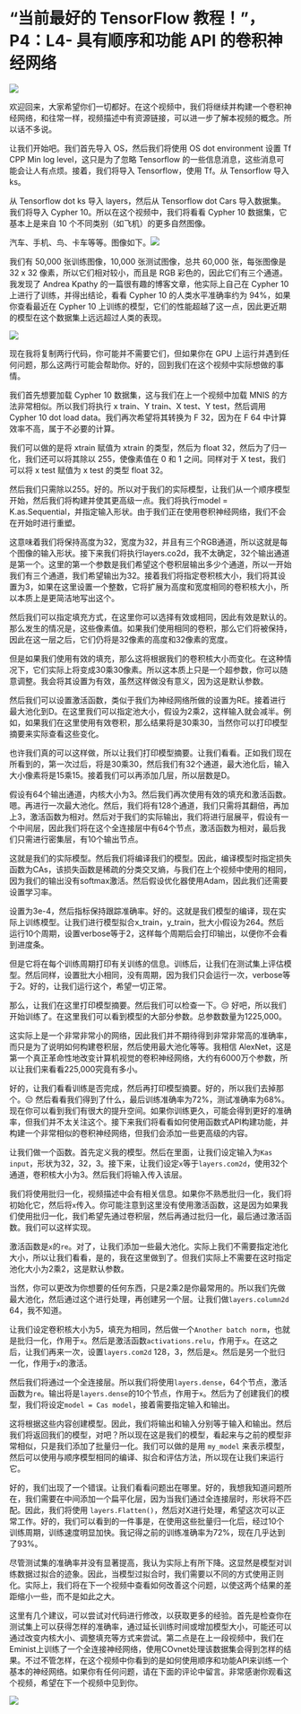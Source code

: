 # “当前最好的 TensorFlow 教程！”，P4：L4- 具有顺序和功能 API 的卷积神经网络 

![](img/1090d091c86a18e1ad139b92203046b6_0.png)

欢迎回来，大家希望你们一切都好。在这个视频中，我们将继续并构建一个卷积神经网络，和往常一样，视频描述中有资源链接，可以进一步了解本视频的概念。所以话不多说。

让我们开始吧。我们首先导入 OS，然后我们将使用 OS dot environment 设置 Tf CPP Min log level，这只是为了忽略 Tensorflow 的一些信息消息，这些消息可能会让人有点烦。接着，我们将导入 Tensorflow，使用 Tf。从 Tensorflow 导入 ks。

从 Tensorflow dot ks 导入 layers，然后从 Tensorflow dot Cars 导入数据集。我们将导入 Cypher 10。所以在这个视频中，我们将看看 Cypher 10 数据集，它基本上是来自 10 个不同类别（如飞机）的更多自然图像。

汽车、手机、鸟、卡车等等。图像如下。![](img/1090d091c86a18e1ad139b92203046b6_2.png)

我们有 50,000 张训练图像，10,000 张测试图像，总共 60,000 张，每张图像是 32 x 32 像素，所以它们相对较小，而且是 RGB 彩色的，因此它们有三个通道。我发现了 Andrea Kpathy 的一篇很有趣的博客文章，他实际上自己在 Cypher 10 上进行了训练，并得出结论，看看 Cypher 10 的人类水平准确率约为 94%，如果你查看最近在 Cypher 10 上训练的模型，它们的性能超越了这一点，因此更近期的模型在这个数据集上远远超过人类的表现。

![](img/1090d091c86a18e1ad139b92203046b6_4.png)

现在我将复制两行代码，你可能并不需要它们，但如果你在 GPU 上运行并遇到任何问题，那么这两行可能会帮助你。好的，回到我们在这个视频中实际想做的事情。

我们首先想要加载 Cypher 10 数据集，这与我们在上一个视频中加载 MNIS 的方法非常相似。所以我们将执行 x train、Y train、X test、Y test，然后调用 Cypher 10 dot load data。我们再次希望将其转换为 F 32，因为在 F 64 中计算效率不高，属于不必要的计算。

我们可以做的是将 xtrain 赋值为 xtrain 的类型，然后为 float 32，然后为了归一化，我们还可以将其除以 255，使像素值在 0 和 1 之间。同样对于 X test，我们可以将 x test 赋值为 x test 的类型 float 32。

然后我们只需除以255。好的。所以对于我们的实际模型，让我们从一个顺序模型开始，然后我们将构建并使其更高级一点。我们将执行model = K.as.Sequential，并指定输入形状。由于我们正在使用卷积神经网络，我们不会在开始时进行重塑。

这意味着我们将保持高度为32，宽度为32，并且有三个RGB通道，所以这就是每个图像的输入形状。接下来我们将执行layers.co2d，我不太确定，32个输出通道是第一个。这里的第一个参数是我们希望这个卷积层输出多少个通道，所以一开始我们有三个通道，我们希望输出为32。接着我们将指定卷积核大小，我们将其设置为3，如果在这里设置一个整数，它将扩展为高度和宽度相同的卷积核大小，所以本质上是更简洁地写出这个。

然后我们可以指定填充方式，在这里你可以选择有效或相同，因此有效是默认的。那么发生的情况是，这些像素值。如果我们使用相同的卷积，那么它们将被保持，因此在这一层之后，它们仍将是32像素的高度和32像素的宽度。

但是如果我们使用有效的填充，那么这将根据我们的卷积核大小而变化。在这种情况下，它们实际上将变成30乘30像素。所以这本质上只是一个超参数，你可以随意调整。我会将其设置为有效，虽然这样做没有意义，因为这是默认参数。

然后我们可以设置激活函数，类似于我们为神经网络所做的设置为RE。接着进行最大池化到D。在这里我们可以指定池大小，假设为2乘2，这样输入就会减半。例如，如果我们在这里使用有效卷积，那么结果将是30乘30，当然你可以打印模型摘要来实际查看这些变化。

也许我们真的可以这样做，所以让我们打印模型摘要。让我们看看。正如我们现在所看到的，第一次过后，将是30乘30，然后我们有32个通道，最大池化后，输入大小像素将是15乘15。接着我们可以再添加几层，所以层数是D。

假设有64个输出通道，内核大小为3。然后我们再次使用有效的填充和激活函数。嗯。再进行一次最大池化。然后，我们将有128个通道，我们只需将其翻倍，再加上3，激活函数为相对。然后对于我们的实际输出，我们将进行层展平，假设有一个中间层，因此我们将在这个全连接层中有64个节点，激活函数为相对，最后我们只需进行密集层，有10个输出节点。

这就是我们的实际模型。然后我们将编译我们的模型。因此，编译模型时指定损失函数为CAs，该损失函数是稀疏的分类交叉熵，与我们在上个视频中使用的相同，因为我们的输出没有softmax激活。然后假设优化器使用Adam，因此我们还需要设置学习率。

设置为3e-4，然后指标保持跟踪准确率。好的。这就是我们模型的编译，现在实际上训练模型。让我们进行模型拟合x_train，y_train，批大小假设为264。然后运行10个周期，设置verbose等于2，这样每个周期后会打印输出，以便你不会看到进度条。

但是它将在每个训练周期打印有关训练的信息。训练后，让我们在测试集上评估模型。然后同样，设置批大小相同，没有周期，因为我们只会运行一次，verbose等于2。好的，让我们运行这个，希望一切正常。

那么，让我们在这里打印模型摘要。然后我们可以检查一下。😔 好吧，所以我们开始训练了。在这里我们可以看到模型的大部分参数。总参数数量为1225,000。

这实际上是一个非常非常小的网络，因此我们并不期待得到非常非常高的准确率，而只是为了说明如何构建卷积层，然后使用最大池化等等。我相信 AlexNet，这是第一个真正革命性地改变计算机视觉的卷积神经网络，大约有6000万个参数，所以让我们来看看225,000究竟有多小。

好的，让我们看看训练是否完成，然后再打印模型摘要。好的，所以我们去掉那个。😔 然后看看我们得到了什么，最后训练准确率为72%，测试准确率为68%。现在你可以看到我们有很大的提升空间。如果你训练更久，可能会得到更好的准确率，但我们并不太关注这个。接下来我们将看看如何使用函数式API构建功能，并构建一个非常相似的卷积神经网络，但我们会添加一些更高级的内容。

让我们做一个函数。首先定义我的模型。然后在里面，让我们设定输入为`Kas input`，形状为32，32，3。接下来，让我们设定`x`等于`layers.com2d`，使用32个通道，卷积核大小为3。然后我们将输入传入该层。

我们将使用批归一化，视频描述中会有相关信息。如果你不熟悉批归一化，我们将初始化它，然后将`x`传入。你可能注意到这里没有使用激活函数，这是因为如果我们使用批归一化，我们希望先通过卷积层，然后再通过批归一化，最后通过激活函数。我们可以这样实现。

激活函数是`x`的`re`。对了，让我们添加一些最大池化。实际上我们不需要指定池化大小，所以让我们看看，是的，我在这里做到了。但我们实际上不需要在这时指定池化大小为2乘2，这是默认参数。

当然，你可以更改为你想要的任何东西，只是2乘2是你最常用的。所以我们先做最大池化，然后通过这个进行处理，再创建另一个层。让我们做`layers.column2d` 64，我不知道。

让我们设定卷积核大小为5，填充为相同，然后做一个`Another batch norm`，也就是批归一化，作用于`x`。然后是激活函数`activations.relu`，作用于`x`。在这之后，让我们再来一次，设置`layers.com2d` 128，3，然后是`x`。然后是另一个批归一化，作用于`x`的激活。

然后我们将通过一个全连接层。所以我们将使用`layers.dense`，64个节点，激活函数为`re`。输出将是`layers.dense`的10个节点，作用于`x`。然后为了创建我们的模型，我们将设定`model = Cas model`，接着需要指定输入和输出。

这将根据这些内容创建模型。因此，我们将输出和输入分别等于输入和输出。然后我们将返回我们的模型，对吧？所以现在这是我们的模型，看起来与之前的模型非常相似，只是我们添加了批量归一化。我们可以做的是用 `my_model` 来表示模型，然后可以使用与顺序模型相同的编译、拟合和评估方法，所以现在让我们来运行它。

好的，我们出现了一个错误。让我们看看问题出在哪里。好的，我想我知道问题所在，我们需要在中间添加一个扁平化层，因为当我们通过全连接层时，形状将不匹配。因此，我们将使用 `layers.Flatten()`，然后对X进行处理，希望这次可以正常工作。好的，我们可以看到的一件事是，在使用这些批量归一化后，经过10个训练周期，训练速度明显加快。我记得之前的训练准确率为72%，现在几乎达到了93%。

尽管测试集的准确率并没有显著提高，我认为实际上有所下降。这显然是模型对训练数据过拟合的迹象。因此，当模型过拟合时，我们需要以不同的方式使用正则化。实际上，我们将在下一个视频中查看如何改善这个问题，以使这两个结果的差距缩小一些，而不是如此之大。

这里有几个建议，可以尝试对代码进行修改，以获取更多的经验。首先是检查你在测试集上可以获得怎样的准确率，通过延长训练时间或增加模型大小，可能还可以通过改变内核大小、调整填充等方式来尝试。第二点是在上一段视频中，我们在Eminist上训练了一个全连接神经网络，使用COvnet处理该数据集会得到怎样的结果。不过不管怎样，在这个视频中你看到的是如何使用顺序和功能API来训练一个基本的神经网络。如果你有任何问题，请在下面的评论中留言。非常感谢你观看这个视频，希望在下一个视频中见到你。

![](img/1090d091c86a18e1ad139b92203046b6_6.png)
